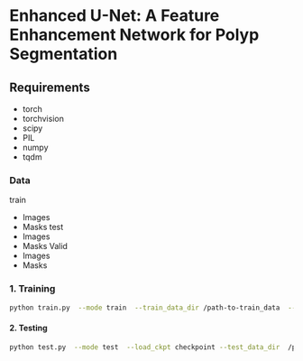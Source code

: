 #  Enhanced U-Net: A Feature Enhancement Network for Polyp Segmentation

## Requirements

* torch
* torchvision
* scipy
* PIL
* numpy
* tqdm

### Data
train 
   - Images 
   - Masks 
test 
   - Images 
   -  Masks 
Valid 
   - Images 
   - Masks 

### 1. Training

```bash
python train.py  --mode train  --train_data_dir /path-to-train_data  --valid_data_dir  /path-to-valid_data
```

####  2. Testing

```bash
python test.py  --mode test  --load_ckpt checkpoint --test_data_dir  /path-to-test_data```

